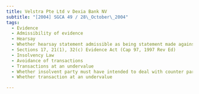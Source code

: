 ```yaml
---
title: Velstra Pte Ltd v Dexia Bank NV 
subtitle: "[2004] SGCA 49 / 28\_October\_2004"
tags:
  - Evidence
  - Admissibility of evidence
  - Hearsay
  - Whether hearsay statement admissible as being statement made against own interest
  - Sections 17, 21(1), 32(c) Evidence Act (Cap 97, 1997 Rev Ed)
  - Insolvency Law
  - Avoidance of transactions
  - Transactions at an undervalue
  - Whether insolvent party must have intended to deal with counter party
  - Whether transaction at an undervalue

---
```


